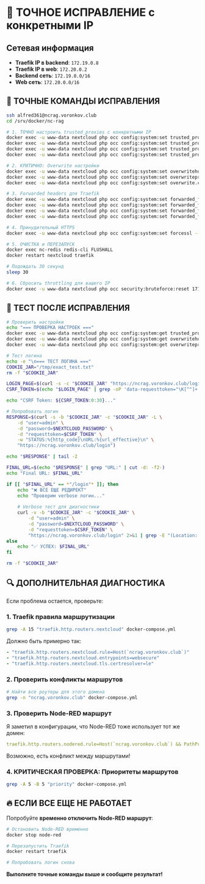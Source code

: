 # 🎯 ТОЧНОЕ ИСПРАВЛЕНИЕ с конкретными IP

## Сетевая информация
- **Traefik IP в backend**: `172.19.0.8`
- **Traefik IP в web**: `172.20.0.2`
- **Backend сеть**: `172.19.0.0/16`
- **Web сеть**: `172.20.0.0/16`

## 🚀 ТОЧНЫЕ КОМАНДЫ ИСПРАВЛЕНИЯ

```bash
ssh alfred361@ncrag.voronkov.club
cd /srv/docker/nc-rag

# 1. ТОЧНО настроить trusted_proxies с конкретными IP
docker exec -u www-data nextcloud php occ config:system:set trusted_proxies 0 --value='172.19.0.8'
docker exec -u www-data nextcloud php occ config:system:set trusted_proxies 1 --value='172.20.0.2'
docker exec -u www-data nextcloud php occ config:system:set trusted_proxies 2 --value='172.19.0.0/16'
docker exec -u www-data nextcloud php occ config:system:set trusted_proxies 3 --value='172.20.0.0/16'

# 2. КРИТИЧНО: Overwrite настройки
docker exec -u www-data nextcloud php occ config:system:set overwritehost --value='ncrag.voronkov.club'
docker exec -u www-data nextcloud php occ config:system:set overwriteprotocol --value='https'
docker exec -u www-data nextcloud php occ config:system:set overwrite.cli.url --value='https://ncrag.voronkov.club'

# 3. Forwarded headers для Traefik
docker exec -u www-data nextcloud php occ config:system:set forwarded_for_headers 0 --value='HTTP_X_FORWARDED_FOR'
docker exec -u www-data nextcloud php occ config:system:set forwarded_for_headers 1 --value='HTTP_X_REAL_IP'
docker exec -u www-data nextcloud php occ config:system:set forwarded_for_headers 2 --value='HTTP_X_FORWARDED_HOST'
docker exec -u www-data nextcloud php occ config:system:set forwarded_for_headers 3 --value='HTTP_X_FORWARDED_PROTO'

# 4. Принудительный HTTPS
docker exec -u www-data nextcloud php occ config:system:set forcessl --value=true --type=boolean

# 5. ОЧИСТКА и ПЕРЕЗАПУСК
docker exec nc-redis redis-cli FLUSHALL
docker restart nextcloud traefik

# Подождать 30 секунд
sleep 30

# 6. Сбросить throttling для вашего IP
docker exec -u www-data nextcloud php occ security:bruteforce:reset 171.5.227.98
```

## 🧪 ТЕСТ ПОСЛЕ ИСПРАВЛЕНИЯ

```bash
# Проверить настройки
echo "=== ПРОВЕРКА НАСТРОЕК ==="
docker exec -u www-data nextcloud php occ config:system:get trusted_proxies
docker exec -u www-data nextcloud php occ config:system:get overwritehost
docker exec -u www-data nextcloud php occ config:system:get overwriteprotocol

# Тест логина
echo -e "\n=== ТЕСТ ЛОГИНА ==="
COOKIE_JAR="/tmp/exact_test.txt"
rm -f "$COOKIE_JAR"

LOGIN_PAGE=$(curl -s -c "$COOKIE_JAR" "https://ncrag.voronkov.club/login")
CSRF_TOKEN=$(echo "$LOGIN_PAGE" | grep -oP 'data-requesttoken="\K[^"]+' | head -1)

echo "CSRF Token: ${CSRF_TOKEN:0:30}..."

# Попробовать логин
RESPONSE=$(curl -s -b "$COOKIE_JAR" -c "$COOKIE_JAR" -L \
    -d "user=admin" \
    -d "password=$NEXTCLOUD_PASSWORD" \
    -d "requesttoken=$CSRF_TOKEN" \
    -w "STATUS:%{http_code}\nURL:%{url_effective}\n" \
    "https://ncrag.voronkov.club/login")

echo "$RESPONSE" | tail -2

FINAL_URL=$(echo "$RESPONSE" | grep "URL:" | cut -d: -f2-)
echo "Final URL: $FINAL_URL"

if [[ "$FINAL_URL" == *"/login"* ]]; then
    echo "❌ ВСЕ ЕЩЕ РЕДИРЕКТ"
    echo "Проверим verbose логин..."
    
    # Verbose тест для диагностики
    curl -v -b "$COOKIE_JAR" -c "$COOKIE_JAR" \
        -d "user=admin" \
        -d "password=$NEXTCLOUD_PASSWORD" \
        -d "requesttoken=$CSRF_TOKEN" \
        "https://ncrag.voronkov.club/login" 2>&1 | grep -E "(Location:|HTTP/|Set-Cookie:)"
else
    echo "✅ УСПЕХ: $FINAL_URL"
fi

rm -f "$COOKIE_JAR"
```

## 🔍 ДОПОЛНИТЕЛЬНАЯ ДИАГНОСТИКА

Если проблема остается, проверьте:

### 1. Traefik правила маршрутизации
```bash
grep -A 15 "traefik.http.routers.nextcloud" docker-compose.yml
```

Должно быть примерно так:
```yaml
- "traefik.http.routers.nextcloud.rule=Host(`ncrag.voronkov.club`)"
- "traefik.http.routers.nextcloud.entrypoints=websecure"
- "traefik.http.routers.nextcloud.tls.certresolver=le"
```

### 2. Проверить конфликты маршрутов
```bash
# Найти все роутеры для этого домена
grep -n "ncrag.voronkov.club" docker-compose.yml
```

### 3. Проверить Node-RED маршрут
Я заметил в конфигурации, что Node-RED тоже использует тот же домен:
```yaml
traefik.http.routers.nodered.rule=Host(`ncrag.voronkov.club`) && PathPrefix(`/webhooks/nextcloud`)
```

Возможно, есть конфликт между маршрутами!

### 4. КРИТИЧЕСКАЯ ПРОВЕРКА: Приоритеты маршрутов
```bash
grep -A 5 -B 5 "priority" docker-compose.yml
```

## 🔥 ЕСЛИ ВСЕ ЕЩЕ НЕ РАБОТАЕТ

Попробуйте **временно отключить Node-RED маршрут**:

```bash
# Остановить Node-RED временно
docker stop node-red

# Перезапустить Traefik
docker restart traefik

# Попробовать логин снова
```

**Выполните точные команды выше и сообщите результат!**